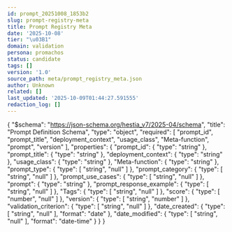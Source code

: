 ```yaml
---
id: prompt_20251008_1853b2
slug: prompt-registry-meta
title: Prompt Registry Meta
date: '2025-10-08'
tier: "\u03B1"
domain: validation
persona: promachos
status: candidate
tags: []
version: '1.0'
source_path: meta/prompt_registry_meta.json
author: Unknown
related: []
last_updated: '2025-10-09T01:44:27.591555'
redaction_log: []
---
```


{
  "$schema": "https://json-schema.org/hestia_v7/2025-04/schema",
  "title": "Prompt Definition Schema",
  "type": "object",
  "required": [
    "prompt_id",
    "prompt_title",
    "deployment_context",
    "usage_class",
    "Meta-function",
    "prompt",
    "version"
  ],
  "properties": {
    "prompt_id": {
      "type": "string"
    },
    "prompt_title": {
      "type": "string"
    },
    "deployment_context": {
      "type": "string"
    },
    "usage_class": {
      "type": "string"
    },
    "Meta-function": {
      "type": "string"
    },
    "prompt_type": {
      "type": [
        "string",
        "null"
      ]
    },
    "prompt_category": {
      "type": [
        "string",
        "null"
      ]
    },
    "prompt_use_cases": {
      "type": [
        "string",
        "null"
      ]
    },
    "prompt": {
      "type": "string"
    },
    "prompt_response_example": {
      "type": [
        "string",
        "null"
      ]
    },
    "Tags": {
      "type": [
        "string",
        "null"
      ]
    },
    "score": {
      "type": [
        "number",
        "null"
      ]
    },
    "version": {
      "type": [
        "string",
        "number"
      ]
    },
    "validation_criterion": {
      "type": [
        "string",
        "null"
      ]
    },
    "date_created": {
      "type": [
        "string",
        "null"
      ],
      "format": "date"
    },
    "date_modified": {
      "type": [
        "string",
        "null"
      ],
      "format": "date-time"
    }
  }
}
